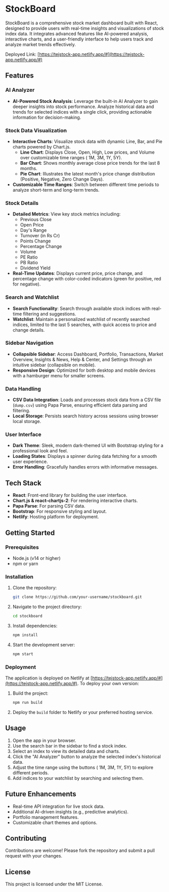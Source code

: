 
# StockBoard

StockBoard is a comprehensive stock market dashboard built with React, designed to provide users with real-time insights and visualizations of stock index data. It integrates advanced features like AI-powered analysis, interactive charts, and a user-friendly interface to help users track and analyze market trends effectively.

Deployed Link: [https://tejstock-app.netlify.app/#](https://tejstock-app.netlify.app/#)

## Features

### AI Analyzer
- **AI-Powered Stock Analysis**: Leverage the built-in AI Analyzer to gain deeper insights into stock performance. Analyze historical data and trends for selected indices with a single click, providing actionable information for decision-making.

### Stock Data Visualization
- **Interactive Charts**: Visualize stock data with dynamic Line, Bar, and Pie charts powered by Chart.js.
  - **Line Chart**: Displays Close, Open, High, Low prices, and Volume over customizable time ranges 
  ( 1M, 3M, 1Y, 5Y).
  - **Bar Chart**: Shows monthly average close price trends for the last 8 months.
  - **Pie Chart**: Illustrates the latest month's price change distribution (Positive, Negative, Zero Change Days).
- **Customizable Time Ranges**: Switch between different time periods to analyze short-term and long-term trends.

### Stock Details
- **Detailed Metrics**: View key stock metrics including:
  - Previous Close
  - Open Price
  - Day's Range
  - Turnover (in Rs Cr)
  - Points Change
  - Percentage Change
  - Volume
  - PE Ratio
  - PB Ratio
  - Dividend Yield
- **Real-Time Updates**: Displays current price, price change, and percentage change with color-coded indicators (green for positive, red for negative).

### Search and Watchlist
- **Search Functionality**: Search through available stock indices with real-time filtering and suggestions.
- **Watchlist**: Maintain a personalized watchlist of recently searched indices, limited to the last 5 searches, with quick access to price and change details.

### Sidebar Navigation
- **Collapsible Sidebar**: Access Dashboard, Portfolio, Transactions, Market Overview, Insights & News, Help & Center, and Settings through an intuitive sidebar (collapsible on mobile).
- **Responsive Design**: Optimized for both desktop and mobile devices with a hamburger menu for smaller screens.

### Data Handling
- **CSV Data Integration**: Loads and processes stock data from a CSV file (`dump.csv`) using Papa Parse, ensuring efficient data parsing and filtering.
- **Local Storage**: Persists search history across sessions using browser local storage.

### User Interface
- **Dark Theme**: Sleek, modern dark-themed UI with Bootstrap styling for a professional look and feel.
- **Loading States**: Displays a spinner during data fetching for a smooth user experience.
- **Error Handling**: Gracefully handles errors with informative messages.

## Tech Stack
- **React**: Front-end library for building the user interface.
- **Chart.js & react-chartjs-2**: For rendering interactive charts.
- **Papa Parse**: For parsing CSV data.
- **Bootstrap**: For responsive styling and layout.
- **Netlify**: Hosting platform for deployment.

## Getting Started

### Prerequisites
- Node.js (v14 or higher)
- npm or yarn

### Installation
1. Clone the repository:
   ```bash
   git clone https://github.com/your-username/stockboard.git
   ```
2. Navigate to the project directory:
   ```bash
   cd stockboard
   ```
3. Install dependencies:
   ```bash
   npm install
   ```
4. Start the development server:
   ```bash
   npm start
   ```

### Deployment
The application is deployed on Netlify at [https://tejstock-app.netlify.app/#](https://tejstock-app.netlify.app/#). To deploy your own version:
1. Build the project:
   ```bash
   npm run build
   ```
2. Deploy the `build` folder to Netlify or your preferred hosting service.

## Usage
1. Open the app in your browser.
2. Use the search bar in the sidebar to find a stock index.
3. Select an index to view its detailed data and charts.
4. Click the "AI Analyzer" button to analyze the selected index's historical data.
5. Adjust the time range using the buttons ( 1M, 3M, 1Y, 5Y) to explore different periods.
6. Add indices to your watchlist by searching and selecting them.

## Future Enhancements
- Real-time API integration for live stock data.
- Additional AI-driven insights (e.g., predictive analytics).
- Portfolio management features.
- Customizable chart themes and options.

## Contributing
Contributions are welcome! Please fork the repository and submit a pull request with your changes.

## License
This project is licensed under the MIT License.
